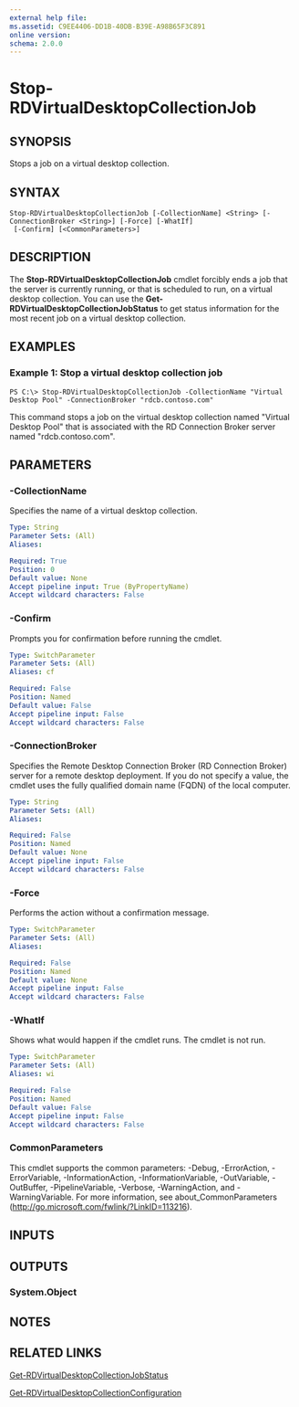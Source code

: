 ```yaml
---
external help file: 
ms.assetid: C9EE4406-DD1B-40DB-B39E-A98B65F3C891
online version: 
schema: 2.0.0
---
```


# Stop-RDVirtualDesktopCollectionJob

## SYNOPSIS
Stops a job on a virtual desktop collection.

## SYNTAX

```
Stop-RDVirtualDesktopCollectionJob [-CollectionName] <String> [-ConnectionBroker <String>] [-Force] [-WhatIf]
 [-Confirm] [<CommonParameters>]
```

## DESCRIPTION
The **Stop-RDVirtualDesktopCollectionJob** cmdlet forcibly ends a job that the server is currently running, or that is scheduled to run, on a virtual desktop collection.
You can use the **Get-RDVirtualDesktopCollectionJobStatus** to get status information for the most recent job on a virtual desktop collection.

## EXAMPLES

### Example 1: Stop a virtual desktop collection job
```
PS C:\> Stop-RDVirtualDesktopCollectionJob -CollectionName "Virtual Desktop Pool" -ConnectionBroker "rdcb.contoso.com"
```

This command stops a job on the virtual desktop collection named "Virtual Desktop Pool" that is associated with the RD Connection Broker server named "rdcb.contoso.com".

## PARAMETERS

### -CollectionName
Specifies the name of a virtual desktop collection.

```yaml
Type: String
Parameter Sets: (All)
Aliases: 

Required: True
Position: 0
Default value: None
Accept pipeline input: True (ByPropertyName)
Accept wildcard characters: False
```

### -Confirm
Prompts you for confirmation before running the cmdlet.

```yaml
Type: SwitchParameter
Parameter Sets: (All)
Aliases: cf

Required: False
Position: Named
Default value: False
Accept pipeline input: False
Accept wildcard characters: False
```

### -ConnectionBroker
Specifies the Remote Desktop Connection Broker (RD Connection Broker) server for a remote desktop deployment.
If you do not specify a value, the cmdlet uses the fully qualified domain name (FQDN) of the local computer.

```yaml
Type: String
Parameter Sets: (All)
Aliases: 

Required: False
Position: Named
Default value: None
Accept pipeline input: False
Accept wildcard characters: False
```

### -Force
Performs the action without a confirmation message.

```yaml
Type: SwitchParameter
Parameter Sets: (All)
Aliases: 

Required: False
Position: Named
Default value: None
Accept pipeline input: False
Accept wildcard characters: False
```

### -WhatIf
Shows what would happen if the cmdlet runs.
The cmdlet is not run.

```yaml
Type: SwitchParameter
Parameter Sets: (All)
Aliases: wi

Required: False
Position: Named
Default value: False
Accept pipeline input: False
Accept wildcard characters: False
```

### CommonParameters
This cmdlet supports the common parameters: -Debug, -ErrorAction, -ErrorVariable, -InformationAction, -InformationVariable, -OutVariable, -OutBuffer, -PipelineVariable, -Verbose, -WarningAction, and -WarningVariable. For more information, see about_CommonParameters (http://go.microsoft.com/fwlink/?LinkID=113216).

## INPUTS

## OUTPUTS

### System.Object

## NOTES

## RELATED LINKS

[Get-RDVirtualDesktopCollectionJobStatus](./Get-RDVirtualDesktopCollectionJobStatus.md)

[Get-RDVirtualDesktopCollectionConfiguration](./Get-RDVirtualDesktopCollectionConfiguration.md)

